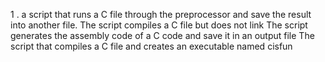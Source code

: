 1 . a script that runs a C file through the preprocessor and save the result into another file.
The script compiles a C file but does not link
The script generates the assembly code of a C code and save it in an output file
The script that compiles a C file and creates an executable named cisfun
